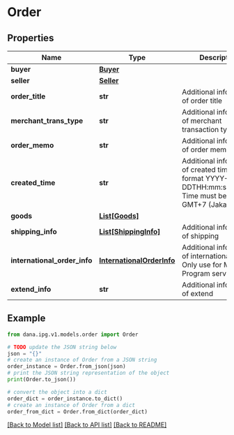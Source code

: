 # Order


## Properties

Name | Type | Description | Notes
------------ | ------------- | ------------- | -------------
**buyer** | [**Buyer**](Buyer.md) |  | [optional] 
**seller** | [**Seller**](Seller.md) |  | [optional] 
**order_title** | **str** | Additional information of order title | 
**merchant_trans_type** | **str** | Additional information of merchant transaction type | [optional] 
**order_memo** | **str** | Additional information of order memo | [optional] 
**created_time** | **str** | Additional information of created time, in format YYYY-MM-DDTHH:mm:ss+07:00. Time must be in GMT+7 (Jakarta time) | [optional] 
**goods** | [**List[Goods]**](Goods.md) |  | [optional] 
**shipping_info** | [**List[ShippingInfo]**](ShippingInfo.md) | Additional information of shipping | [optional] 
**international_order_info** | [**InternationalOrderInfo**](InternationalOrderInfo.md) | Additional information of international order. Only use for Mini Program service | [optional] 
**extend_info** | **str** | Additional information of extend | [optional] 

## Example

```python
from dana.ipg.v1.models.order import Order

# TODO update the JSON string below
json = "{}"
# create an instance of Order from a JSON string
order_instance = Order.from_json(json)
# print the JSON string representation of the object
print(Order.to_json())

# convert the object into a dict
order_dict = order_instance.to_dict()
# create an instance of Order from a dict
order_from_dict = Order.from_dict(order_dict)
```
[[Back to Model list]](../README.md#documentation-for-models) [[Back to API list]](../README.md#documentation-for-api-endpoints) [[Back to README]](../README.md)


